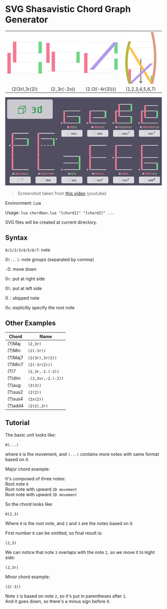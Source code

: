 # SVG Shasavistic Chord Graph Generator

|                     |                     |                     |                     |
| :-----------------: | :-----------------: | :-----------------: | :-----------------: |
| ![e1](/image/1.svg) | ![e2](/image/2.svg) | ![e3](/image/3.svg) | ![e4](/image/4.svg) |
|    (2(3r),3r(2))    |    (2.,3r(-2x))     |   (2.(3(-4r(3))))   |   (1,2,3,4,5,6,7)   |

![chords](/image/chords.png)

> Screenshot taken from [this video](https://youtu.be/8nxWoh4NBeE) (youtube)

Environment: Lua

Usage: `lua chordGen.lua "[chord1]" "[chord2]" ...`

SVG files will be created at current directory.

## Syntax

`0/1/2/3/4/5/6/7`: note

0`(...)`: note groups (separated by comma)

`-`0: move down

0`r`: put at right side

0`l`: put at left side

0`.`: skipped note

0`x`: explicitly specify the root note

## Other Examples

| Chord   | Name               |
| ------- | ------------------ |
| (?)Maj  | `(2,3r)`           |
| (?)Min  | `(2(-3r))`         |
| (?)Maj7 | `(2(3r),3r(2))`    |
| (?)Min7 | `(2(-3r(2)))`      |
| (?)7    | `(2,3r,-2.(-2))`   |
| (?)dim  | `.(2,3xr,-2.(-2))` |
| (?)aug  | `(3(3))`           |
| (?)sus2 | `(2(2))`           |
| (?)sus4 | `(2x(2))`          |
| (?)add4 | `(2(2),3r)`        |

## Tutorial

The basic unit looks like:

`0(...)`

where `0` is the movement, and `(...)` contains more notes with same format based on it.

Major chord example:

It's composed of three notes:  
Root note `0`  
Root note with upward `2D movement`  
Root note with upward `3D movement`

So the chord looks like:

`0(2,3)`

Where `0` is the root note, and `2` and `3` are the notes based on it.

First number `0` can be omitted, so final result is:

`(2,3)`

We can notice that note `3` overlaps with the note `2`, so we move it to `R`ight side:

`(2,3r)`

Minor chord example:

`(2(-3))`

Note `3` is based on note `2`, so it's put in parentheses after `2`.  
And it goes down, so there's a minus sign before it.
